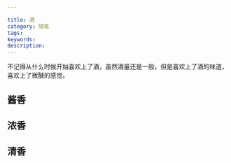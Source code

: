 ```yaml
---

title: 酒
category: 随笔
tags: 
keywords:
description:
---
```



不记得从什么时候开始喜欢上了酒，虽然酒量还是一般，但是喜欢上了酒的味道，喜欢上了微醺的感觉。



##


## 酱香



## 浓香




## 清香